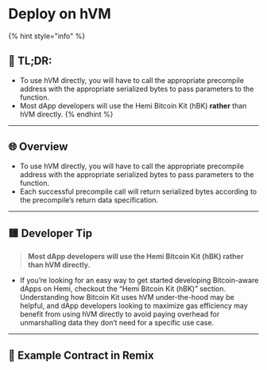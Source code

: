 # Deploy on hVM

{% hint style="info" %}
## 📜 **TL;DR:**

* To use hVM directly, you will have to call the appropriate precompile address with the appropriate serialized bytes to pass parameters to the function.&#x20;
* Most dApp developers will use the Hemi Bitcoin Kit (hBK) **rather** than hVM directly.&#x20;
{% endhint %}

***

## 🌐 Overview

* To use hVM directly, you will have to call the appropriate precompile address with the appropriate serialized bytes to pass parameters to the function.&#x20;
* Each successful precompile call will return serialized bytes according to the precompile’s return data specification.

***

## 🟨 Developer Tip

> **Most dApp developers will use the Hemi Bitcoin Kit (hBK) rather than hVM directly.**&#x20;

* If you’re looking for an easy way to get started developing Bitcoin-aware dApps on Hemi, checkout the “Hemi Bitcoin Kit (hBK)” section. Understanding how Bitcoin Kit uses hVM under-the-hood may be helpful, and dApp developers looking to maximize gas efficiency may benefit from using hVM directly to avoid paying overhead for unmarshalling data they don’t need for a specific use case.

***

## 📑 Example Contract in Remix

###

